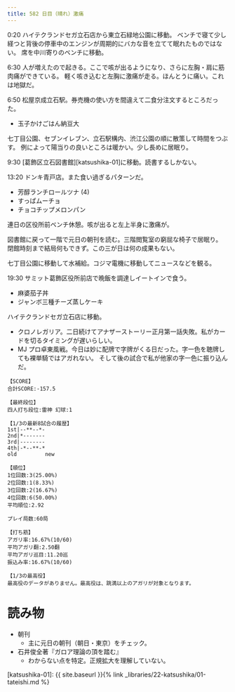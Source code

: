 ```yaml
---
title: 582 日目（晴れ）激痛
---
```


0:20 ハイテクランドセガ立石店から東立石緑地公園に移動。
ベンチで寝て少し経つと背後の停車中のエンジンが周期的にバカな音を立てて眠れたものではない。
席を中川寄りのベンチに移動。

6:30 人が増えたので起きる。ここで咳が出るようになり、さらに左胸・肩に筋肉痛ができている。
軽く咳き込むと左胸に激痛が走る。ほんとうに痛い。これは地獄だ。

6:50 松屋京成立石駅。券売機の使い方を間違えて二食分注文するところだった。
* 玉子かけごはん納豆大

七丁目公園、セブンイレブン、立石駅構内、渋江公園の順に散策して時間をつぶす。
例によって陽当りの良いところは暖かい。少し長めに居眠り。

9:30 [葛飾区立石図書館][katsushika-01]に移動。読書するしかない。

13:20 ドンキ青戸店。また食い過ぎるパターンだ。
* 芳醇ランチロールツナ (4)
* すっぱムーチョ
* チョコチップメロンパン

連日の区役所前ベンチ休憩。咳が出ると左上半身に激痛が。

図書館に戻って一階で元日の朝刊を読む。三階閲覧室の窮屈な椅子で居眠り。
閉館時刻まで結局何もできず。この三が日は何の成果もない。

七丁目公園に移動して水補給。コジマ電機に移動してニュースなどを観る。

19:30 サミット葛飾区役所前店で晩飯を調達しイートインで食う。
* 麻婆茄子丼
* ジャンボ三種チーズ蒸しケーキ

ハイテクランドセガ立石店に移動。
* クロノレガリア。二日続けてアナザーストーリー正月第一話失敗。私がカードを切るタイミングが遅いらしい。
* MJ プロ卓東風戦。今日は妙に配牌で字牌がくる日だった。字一色を聴牌しても裸単騎ではアガれない。
  そして後の試合で私が他家の字一色に振り込んだ。

```text
【SCORE】
合計SCORE:-157.5

【最終段位】
四人打ち段位:雷神 幻球:1

【1/3の最新8試合の履歴】
1st|--**--*-
2nd|*-------
3rd|--------
4th|-*--**-*
old         new

【順位】
1位回数:3(25.00%)
2位回数:1(8.33%)
3位回数:2(16.67%)
4位回数:6(50.00%)
平均順位:2.92

プレイ局数:60局

【打ち筋】
アガリ率:16.67%(10/60)
平均アガリ翻:2.50翻
平均アガリ巡目:11.20巡
振込み率:16.67%(10/60)

【1/3の最高役】
最高役のデータがありません。最高役は、跳満以上のアガリが対象となります。
```

# 読み物

* 朝刊
  * 主に元日の朝刊（朝日・東京）をチェック。
* 石井俊全著『ガロア理論の頂を踏む』
  * わからない点を特定。正規拡大を理解していない。

[katsushika-01]: {{ site.baseurl }}{% link _libraries/22-katsushika/01-tateishi.md %}
